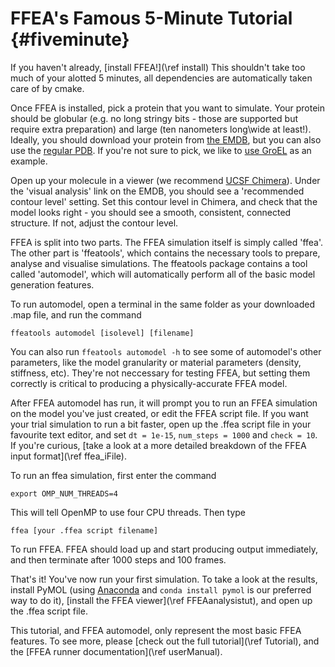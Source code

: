 FFEA's Famous 5-Minute Tutorial {#fiveminute}
=========================

If you haven't already, [install FFEA!](\ref install) This shouldn't take too much of your alotted 5 minutes, all dependencies are automatically taken care of by cmake.

Once FFEA is installed, pick a protein that you want to simulate. Your protein should be globular (e.g. no long stringy bits - those are supported but require extra preparation) and large (ten nanometers long\wide at least!). Ideally, you should download your protein from [the EMDB](https://www.ebi.ac.uk/pdbe/emdb/), but you can also use the [regular PDB](http://www.rcsb.org/pdb/home/home.do). If you're not sure to pick, we like to [use GroEL](http://www.ebi.ac.uk/pdbe/entry/emdb/EMD-5043) as an example.

Open up your molecule in a viewer (we recommend [UCSF Chimera](https://www.cgl.ucsf.edu/chimera/)). Under the 'visual analysis' link on the EMDB, you should see a 'recommended contour level' setting. Set this contour level in Chimera, and check that the model looks right - you should see a smooth, consistent, connected structure. If not, adjust the contour level.

FFEA is split into two parts. The FFEA simulation itself is simply called 'ffea'. The other part is 'ffeatools', which contains the necessary tools to prepare, analyse and visualise simulations. The ffeatools package contains a tool called 'automodel', which will automatically perform all of the basic model generation features.

To run automodel, open a terminal in the same folder as your downloaded .map file, and run the command

```
ffeatools automodel [isolevel] [filename]
```

You can also run `ffeatools automodel -h` to see some of automodel's other parameters, like the model granularity or material parameters (density, stiffness, etc). They're not neccessary for testing FFEA, but setting them correctly is critical to producing a physically-accurate FFEA model.

After FFEA automodel has run, it will prompt you to run an FFEA simulation on the model you've just created, or edit the FFEA script file. If you want your trial simulation to run a bit faster, open up the .ffea script file in your favourite text editor, and set `dt = 1e-15`, `num_steps = 1000` and `check = 10`. If you're curious, [take a look at a more detailed breakdown of the FFEA input format](\ref ffea_iFile).

To run an ffea simulation, first enter the command
```
export OMP_NUM_THREADS=4
```
This will tell OpenMP to use four CPU threads. Then type
```
ffea [your .ffea script filename]
```
To run FFEA. FFEA should load up and start producing output immediately, and then terminate after 1000 steps and 100 frames.

That's it! You've now run your first simulation. To take a look at the results, install PyMOL (using [Anaconda](https://www.continuum.io/downloads) and `conda install pymol` is our preferred way to do it), [install the FFEA viewer](\ref FFEAanalysistut), and open up the .ffea script file.

This tutorial, and FFEA automodel, only represent the most basic FFEA features. To see more, please [check out the full tutorial](\ref Tutorial), and the [FFEA runner documentation](\ref userManual).

